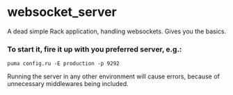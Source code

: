 # websocket_server
A dead simple Rack application, handling websockets. Gives you the basics.

### To start it, fire it up with you preferred server, e.g.:

`puma config.ru -E production -p 9292`

Running the server in any other environment will cause errors, because of unnecessary middlewares being included.
